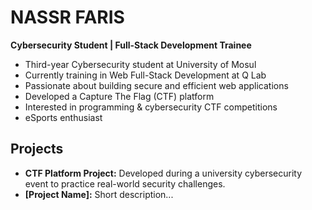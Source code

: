 # NASSR FARIS

**Cybersecurity Student | Full-Stack Development Trainee**

- Third-year Cybersecurity student at University of Mosul
- Currently training in Web Full-Stack Development at Q Lab
- Passionate about building secure and efficient web applications
- Developed a Capture The Flag (CTF) platform
- Interested in programming & cybersecurity CTF competitions
- eSports enthusiast

## Projects
- **CTF Platform Project:** Developed during a university cybersecurity event to practice real-world security challenges.
- **[Project Name]:** Short description...
